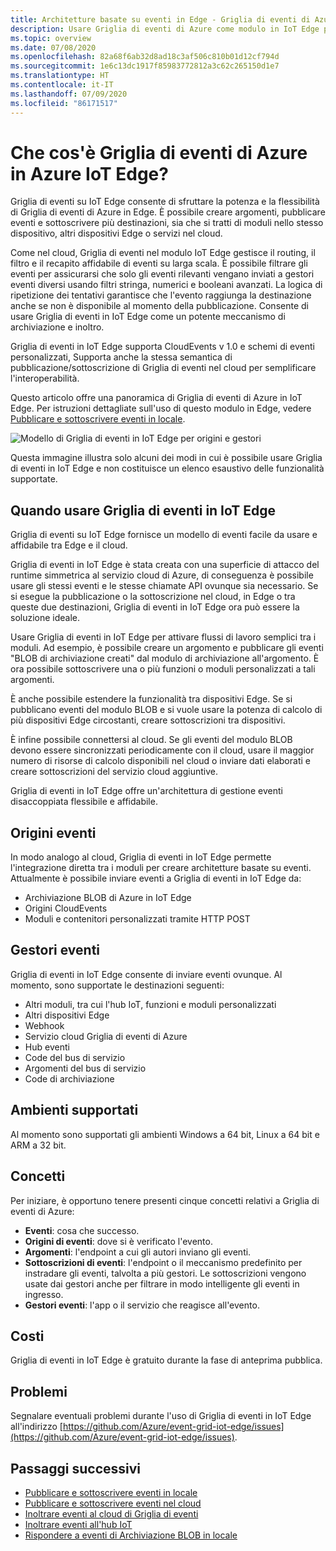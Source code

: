 ```yaml
---
title: Architetture basate su eventi in Edge - Griglia di eventi di Azure in IoT Edge
description: Usare Griglia di eventi di Azure come modulo in IoT Edge per inoltrare eventi tra moduli, dispositivi Edge e il cloud.
ms.topic: overview
ms.date: 07/08/2020
ms.openlocfilehash: 82a68f6ab32d8ad18c3af506c810b01d12cf794d
ms.sourcegitcommit: 1e6c13dc1917f85983772812a3c62c265150d1e7
ms.translationtype: HT
ms.contentlocale: it-IT
ms.lasthandoff: 07/09/2020
ms.locfileid: "86171517"
---
```

# <a name="what-is-azure-event-grid-on-azure-iot-edge"></a>Che cos'è Griglia di eventi di Azure in Azure IoT Edge?
Griglia di eventi su IoT Edge consente di sfruttare la potenza e la flessibilità di Griglia di eventi di Azure in Edge. È possibile creare argomenti, pubblicare eventi e sottoscrivere più destinazioni, sia che si tratti di moduli nello stesso dispositivo, altri dispositivi Edge o servizi nel cloud.

Come nel cloud, Griglia di eventi nel modulo IoT Edge gestisce il routing, il filtro e il recapito affidabile di eventi su larga scala. È possibile filtrare gli eventi per assicurarsi che solo gli eventi rilevanti vengano inviati a gestori eventi diversi usando filtri stringa, numerici e booleani avanzati. La logica di ripetizione dei tentativi garantisce che l'evento raggiunga la destinazione anche se non è disponibile al momento della pubblicazione. Consente di usare Griglia di eventi in IoT Edge come un potente meccanismo di archiviazione e inoltro.

Griglia di eventi in IoT Edge supporta CloudEvents v 1.0 e schemi di eventi personalizzati, Supporta anche la stessa semantica di pubblicazione/sottoscrizione di Griglia di eventi nel cloud per semplificare l'interoperabilità.

Questo articolo offre una panoramica di Griglia di eventi di Azure in IoT Edge. Per istruzioni dettagliate sull'uso di questo modulo in Edge, vedere [Pubblicare e sottoscrivere eventi in locale](pub-sub-events-webhook-local.md). 

![Modello di Griglia di eventi in IoT Edge per origini e gestori](../media/edge-overview/functional-model.png)

Questa immagine illustra solo alcuni dei modi in cui è possibile usare Griglia di eventi in IoT Edge e non costituisce un elenco esaustivo delle funzionalità supportate.

## <a name="when-to-use-event-grid-on-iot-edge"></a>Quando usare Griglia di eventi in IoT Edge

Griglia di eventi su IoT Edge fornisce un modello di eventi facile da usare e affidabile tra Edge e il cloud.

Griglia di eventi in IoT Edge è stata creata con una superficie di attacco del runtime simmetrica al servizio cloud di Azure, di conseguenza è possibile usare gli stessi eventi e le stesse chiamate API ovunque sia necessario. Se si esegue la pubblicazione o la sottoscrizione nel cloud, in Edge o tra queste due destinazioni, Griglia di eventi in IoT Edge ora può essere la soluzione ideale.

Usare Griglia di eventi in IoT Edge per attivare flussi di lavoro semplici tra i moduli. Ad esempio, è possibile creare un argomento e pubblicare gli eventi "BLOB di archiviazione creati" dal modulo di archiviazione all'argomento. È ora possibile sottoscrivere una o più funzioni o moduli personalizzati a tali argomenti.

È anche possibile estendere la funzionalità tra dispositivi Edge. Se si pubblicano eventi del modulo BLOB e si vuole usare la potenza di calcolo di più dispositivi Edge circostanti, creare sottoscrizioni tra dispositivi.

È infine possibile connettersi al cloud. Se gli eventi del modulo BLOB devono essere sincronizzati periodicamente con il cloud, usare il maggior numero di risorse di calcolo disponibili nel cloud o inviare dati elaborati e creare sottoscrizioni del servizio cloud aggiuntive.

Griglia di eventi in IoT Edge offre un'architettura di gestione eventi disaccoppiata flessibile e affidabile.

## <a name="event-sources"></a>Origini eventi

In modo analogo al cloud, Griglia di eventi in IoT Edge permette l'integrazione diretta tra i moduli per creare architetture basate su eventi. Attualmente è possibile inviare eventi a Griglia di eventi in IoT Edge da:

* Archiviazione BLOB di Azure in IoT Edge
* Origini CloudEvents
* Moduli e contenitori personalizzati tramite HTTP POST

## <a name="event-handlers"></a>Gestori eventi

Griglia di eventi in IoT Edge consente di inviare eventi ovunque. Al momento, sono supportate le destinazioni seguenti:

* Altri moduli, tra cui l'hub IoT, funzioni e moduli personalizzati
* Altri dispositivi Edge
* Webhook
* Servizio cloud Griglia di eventi di Azure
* Hub eventi
* Code del bus di servizio
* Argomenti del bus di servizio
* Code di archiviazione

## <a name="supported-environments"></a>Ambienti supportati
Al momento sono supportati gli ambienti Windows a 64 bit, Linux a 64 bit e ARM a 32 bit.

## <a name="concepts"></a>Concetti

Per iniziare, è opportuno tenere presenti cinque concetti relativi a Griglia di eventi di Azure:

* **Eventi**: cosa che successo.
* **Origini di eventi**: dove si è verificato l'evento.
* **Argomenti**: l'endpoint a cui gli autori inviano gli eventi.
* **Sottoscrizioni di eventi**: l'endpoint o il meccanismo predefinito per instradare gli eventi, talvolta a più gestori. Le sottoscrizioni vengono usate dai gestori anche per filtrare in modo intelligente gli eventi in ingresso.
* **Gestori eventi**: l'app o il servizio che reagisce all'evento.

## <a name="cost"></a>Costi

Griglia di eventi in IoT Edge è gratuito durante la fase di anteprima pubblica.

## <a name="issues"></a>Problemi
Segnalare eventuali problemi durante l'uso di Griglia di eventi in IoT Edge all'indirizzo [https://github.com/Azure/event-grid-iot-edge/issues](https://github.com/Azure/event-grid-iot-edge/issues).

## <a name="next-steps"></a>Passaggi successivi

* [Pubblicare e sottoscrivere eventi in locale](pub-sub-events-webhook-local.md)
* [Pubblicare e sottoscrivere eventi nel cloud](pub-sub-events-webhook-cloud.md)
* [Inoltrare eventi al cloud di Griglia di eventi](forward-events-event-grid-cloud.md)
* [Inoltrare eventi all'hub IoT](forward-events-iothub.md)
* [Rispondere a eventi di Archiviazione BLOB in locale](react-blob-storage-events-locally.md)